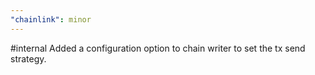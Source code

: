 ```yaml
---
"chainlink": minor
---
```


#internal Added a configuration option to chain writer to set the tx send strategy.
